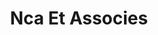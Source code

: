 ---
title: "Nca Et Associes"
url: /salaise-sur-sanne/nca-et-associes/
shop: réparation de voitures
---